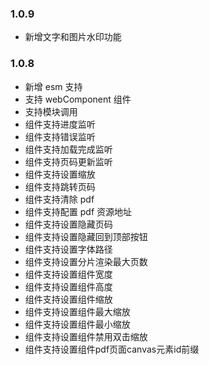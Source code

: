 ### 1.0.9
- 新增文字和图片水印功能


### 1.0.8

- 新增 esm 支持
- 支持 webComponent 组件
- 支持模块调用
- 组件支持进度监听
- 组件支持错误监听
- 组件支持加载完成监听
- 组件支持页码更新监听
- 组件支持设置缩放
- 组件支持跳转页码
- 组件支持清除 pdf
- 组件支持配置 pdf 资源地址
- 组件支持设置隐藏页码
- 组件支持设置隐藏回到顶部按钮
- 组件支持设置字体路径
- 组件支持设置分片渲染最大页数
- 组件支持设置组件宽度
- 组件支持设置组件高度
- 组件支持设置组件缩放
- 组件支持设置组件最大缩放
- 组件支持设置组件最小缩放
- 组件支持设置组件禁用双击缩放
- 组件支持设置组件pdf页面canvas元素id前缀

 